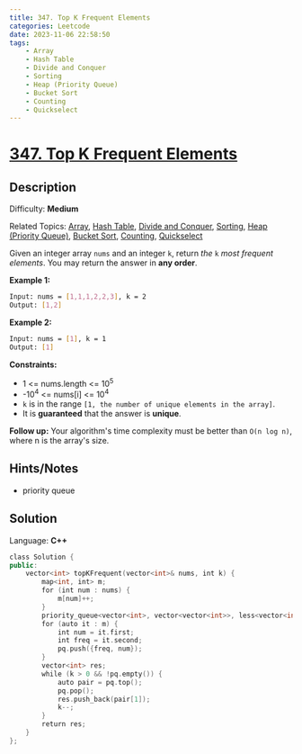 ```yaml
---
title: 347. Top K Frequent Elements
categories: Leetcode
date: 2023-11-06 22:58:50
tags:
    - Array
    - Hash Table
    - Divide and Conquer
    - Sorting
    - Heap (Priority Queue)
    - Bucket Sort
    - Counting
    - Quickselect
---
```


# [347\. Top K Frequent Elements](https://leetcode.com/problems/top-k-frequent-elements/)

## Description

Difficulty: **Medium**

Related Topics: [Array](https://leetcode.com/tag/https://leetcode.com/tag/array//), [Hash Table](https://leetcode.com/tag/https://leetcode.com/tag/hash-table//), [Divide and Conquer](https://leetcode.com/tag/https://leetcode.com/tag/divide-and-conquer//), [Sorting](https://leetcode.com/tag/https://leetcode.com/tag/sorting//), [Heap (Priority Queue)](https://leetcode.com/tag/https://leetcode.com/tag/heap-priority-queue//), [Bucket Sort](https://leetcode.com/tag/https://leetcode.com/tag/bucket-sort//), [Counting](https://leetcode.com/tag/https://leetcode.com/tag/counting//), [Quickselect](https://leetcode.com/tag/https://leetcode.com/tag/quickselect//)

Given an integer array `nums` and an integer `k`, return _the_ `k` _most frequent elements_. You may return the answer in **any order**.

**Example 1:**

```bash
Input: nums = [1,1,1,2,2,3], k = 2
Output: [1,2]
```

**Example 2:**

```bash
Input: nums = [1], k = 1
Output: [1]
```

**Constraints:**

* 1 <= nums.length <= 10<sup>5</sup>
* -10<sup>4</sup> <= nums[i] <= 10<sup>4</sup>
* `k` is in the range `[1, the number of unique elements in the array]`.
* It is **guaranteed** that the answer is **unique**.

**Follow up:** Your algorithm's time complexity must be better than `O(n log n)`, where n is the array's size.

## Hints/Notes

* priority queue

## Solution

Language: **C++**

```C++
class Solution {
public:
    vector<int> topKFrequent(vector<int>& nums, int k) {
        map<int, int> m;
        for (int num : nums) {
            m[num]++;
        }
        priority_queue<vector<int>, vector<vector<int>>, less<vector<int>>> pq;
        for (auto it : m) {
            int num = it.first;
            int freq = it.second;
            pq.push({freq, num});
        }
        vector<int> res;
        while (k > 0 && !pq.empty()) {
            auto pair = pq.top();
            pq.pop();
            res.push_back(pair[1]);
            k--;
        }
        return res;
    }
};
```
